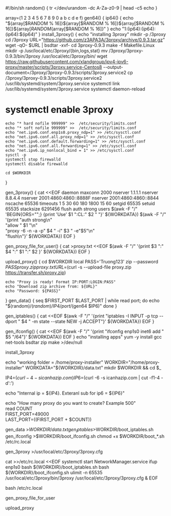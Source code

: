 #!/bin/sh
random() {
	tr </dev/urandom -dc A-Za-z0-9 | head -c5
	echo
}

array=(1 2 3 4 5 6 7 8 9 0 a b c d e f)
gen64() {
	ip64() {
		echo "${array[$RANDOM % 16]}${array[$RANDOM % 16]}${array[$RANDOM % 16]}${array[$RANDOM % 16]${array[$RANDOM % 16]}"
	}
	echo "$1:$(ip64):$(ip64):$(ip64):$(ip64)"
}
install_3proxy() {
    echo "installing 3proxy"
    mkdir -p /3proxy
    cd /3proxy
    URL="https://github.com/z3APA3A/3proxy/archive/0.9.3.tar.gz"
    wget -qO- $URL | bsdtar -xvf-
    cd 3proxy-0.9.3
    make -f Makefile.Linux
    mkdir -p /usr/local/etc/3proxy/{bin,logs,stat}
    mv /3proxy/3proxy-0.9.3/bin/3proxy /usr/local/etc/3proxy/bin/
    wget https://raw.githubusercontent.com/xlandgroup/ipv4-ipv6-proxy/master/scripts/3proxy.service-Centos8 --output-document=/3proxy/3proxy-0.9.3/scripts/3proxy.service2
    cp /3proxy/3proxy-0.9.3/scripts/3proxy.service2 /usr/lib/systemd/system/3proxy.service
    systemctl link /usr/lib/systemd/system/3proxy.service
    systemctl daemon-reload
#    systemctl enable 3proxy
    echo "* hard nofile 999999" >>  /etc/security/limits.conf
    echo "* soft nofile 999999" >>  /etc/security/limits.conf
    echo "net.ipv6.conf.enp1s0.proxy_ndp=1" >> /etc/sysctl.conf
    echo "net.ipv6.conf.all.proxy_ndp=1" >> /etc/sysctl.conf
    echo "net.ipv6.conf.default.forwarding=1" >> /etc/sysctl.conf
    echo "net.ipv6.conf.all.forwarding=1" >> /etc/sysctl.conf
    echo "net.ipv6.ip_nonlocal_bind = 1" >> /etc/sysctl.conf
    sysctl -p
    systemctl stop firewalld
    systemctl disable firewalld

    cd $WORKDIR
}

gen_3proxy() {
    cat <<EOF
daemon
maxconn 2000
nserver 1.1.1.1
nserver 8.8.4.4
nserver 2001:4860:4860::8888F
nserver 2001:4860:4860::8844
nscache 65536
timeouts 1 5 30 60 180 1800 15 60
setgid 65535
setuid 65535
stacksize 6291456 
flush
auth strong
users $(awk -F "/" 'BEGIN{ORS="";} {print 'Use' $1 ":CL:" $2 " "}' ${WORKDATA})
$(awk -F "/" '{print "auth strong\n" \
"allow " $1 "\n" \
"proxy -6 -n -a -p" $4 " -i" $3 " -e"$5"\n" \
"flush\n"}' ${WORKDATA})
EOF
}

gen_proxy_file_for_user() {
    cat >proxy.txt <<EOF
$(awk -F "/" '{print $3 ":" $4 ":" $1 ":" $2 }' ${WORKDATA})
EOF
}

upload_proxy() {
    cd $WORKDIR
    local PASS='Truong123'
    zip --password $PASS proxy.zip proxy.txt
    URL=$(curl -s --upload-file proxy.zip https://transfer.sh/proxy.zip)

    echo "Proxy is ready! Format IP:PORT:LOGIN:PASS"
    echo "Download zip archive from: ${URL}"
    echo "Password: ${PASS}"

}
gen_data() {
    seq $FIRST_PORT $LAST_PORT | while read port; do
        echo "$(random)/$(random)/$IP4/$port/$(gen64 $IP6)"
    done
}

gen_iptables() {
    cat <<EOF
    $(awk -F "/" '{print "iptables -I INPUT -p tcp --dport " $4 "  -m state --state NEW -j ACCEPT"}' ${WORKDATA}) 
EOF
}

gen_ifconfig() {
    cat <<EOF
$(awk -F "/" '{print "ifconfig enp1s0 inet6 add " $5 "/64"}' ${WORKDATA})
EOF
}
echo "installing apps"
yum -y install gcc net-tools bsdtar zip make >/dev/null

install_3proxy

echo "working folder = /home/proxy-installer"
WORKDIR="/home/proxy-installer"
WORKDATA="${WORKDIR}/data.txt"
mkdir $WORKDIR && cd $_

IP4=$(curl -4 -s icanhazip.com)
IP6=$(curl -6 -s icanhazip.com | cut -f1-4 -d':')

echo "Internal ip = ${IP4}. Exteranl sub for ip6 = ${IP6}"

echo "How many proxy do you want to create? Example 500"	
read COUNT	
FIRST_PORT=49000	
LAST_PORT=$(($FIRST_PORT + $COUNT))

gen_data >$WORKDIR/data.txt
gen_iptables >$WORKDIR/boot_iptables.sh
gen_ifconfig >$WORKDIR/boot_ifconfig.sh
chmod +x $WORKDIR/boot_*.sh /etc/rc.local

gen_3proxy >/usr/local/etc/3proxy/3proxy.cfg

cat >>/etc/rc.local <<EOF
systemctl start NetworkManager.service
ifup enp1s0
bash ${WORKDIR}/boot_iptables.sh
bash ${WORKDIR}/boot_ifconfig.sh
ulimit -n 65535
/usr/local/etc/3proxy/bin/3proxy /usr/local/etc/3proxy/3proxy.cfg &
EOF

bash /etc/rc.local

gen_proxy_file_for_user

upload_proxy
